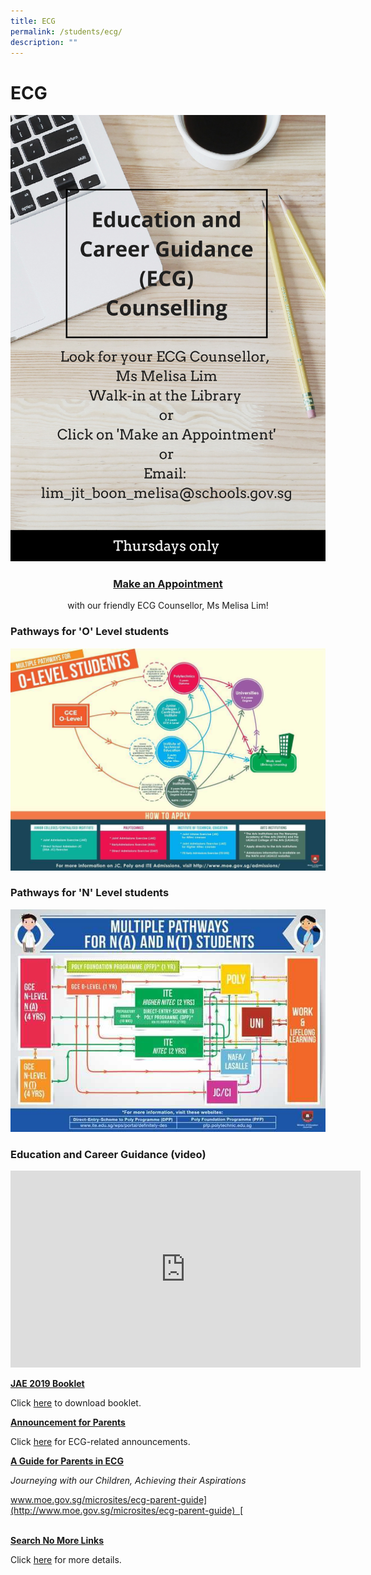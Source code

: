 ```yaml
---
title: ECG
permalink: /students/ecg/
description: ""
---
```

# ECG

![](/images/Our%20BBSS%20Experience/BBSS%20Student%20Wellbeing/Student/ECG%20Poster%202019.jpg)

### **<center><a href="https://go.gov.sg/ecg-msmel" target="_blank">Make an Appointment</a></center>**

<center>with our friendly ECG Counsellor, Ms Melisa Lim!</center>

### Pathways for 'O' Level students

![](/images/Our%20BBSS%20Experience/BBSS%20Student%20Wellbeing/Student/GCE%20O%20Level%20Multiple%20Pathways.jpg)

### Pathways for 'N' Level students

![](/images/Our%20BBSS%20Experience/BBSS%20Student%20Wellbeing/Student/multiple-pathways-N-level.jpg)

### Education and Career Guidance (video)

<iframe width="560" height="315" src="https://www.youtube.com/embed/12ass4FSCcg" title="Education and Career Guidance" frameborder="0" allow="accelerometer; autoplay; clipboard-write; encrypted-media; gyroscope; picture-in-picture" allowfullscreen></iframe>

**<u>JAE 2019 Booklet</u>**

Click [here](https://bukitbatoksec.moe.edu.sg/qql/slot/u537/Total%20Curriculum/BBSS%20Student%20Wellbeing/JAE%20Exercise%202018%20Booklet/JAE%20Exercise%202019%20Booklet.pdf) to download booklet.

**<u>Announcement for Parents</u>**

Click [here](https://bukitbatoksec.moe.edu.sg/our-bbss-experience/bbss-student-wellbeing/students/ecg/announcement-for-parents) for ECG-related announcements.

**<u>A Guide for Parents in ECG</u>**  

_Journeying with our Children, Achieving their Aspirations_

[www.moe.gov.sg/microsites/ecg-parent-guide](http://www.moe.gov.sg/microsites/ecg-parent-guide)  [  
](http://www.moe.gov.sg/microsites/ecg-parent-guide)  


**<u>Search No More Links</u>**

Click [here](https://bukitbatoksec.moe.edu.sg/qql/slot/u537/Total%20Curriculum/BBSS%20Student%20Wellbeing/LinksinSearchNoMore.pdf) for more details.